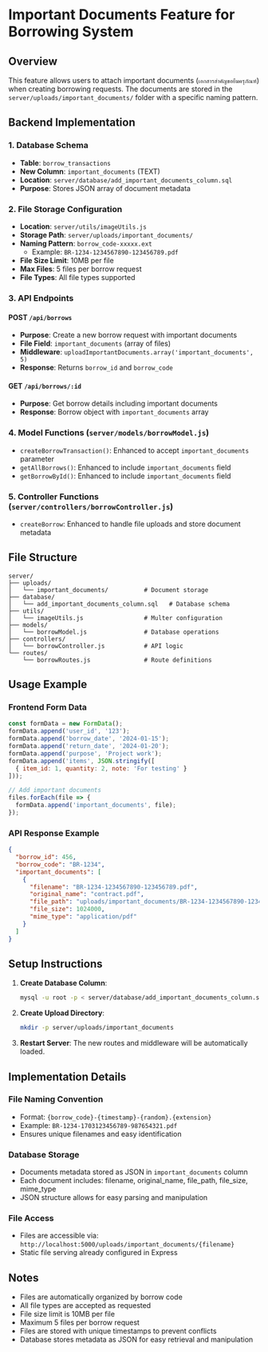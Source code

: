 # Important Documents Feature for Borrowing System

## Overview
This feature allows users to attach important documents (`เอกสารสำคัญขอยืมครุภัณฑ์`) when creating borrowing requests. The documents are stored in the `server/uploads/important_documents/` folder with a specific naming pattern.

## Backend Implementation

### 1. Database Schema
- **Table**: `borrow_transactions`
- **New Column**: `important_documents` (TEXT)
- **Location**: `server/database/add_important_documents_column.sql`
- **Purpose**: Stores JSON array of document metadata

### 2. File Storage Configuration
- **Location**: `server/utils/imageUtils.js`
- **Storage Path**: `server/uploads/important_documents/`
- **Naming Pattern**: `borrow_code-xxxxx.ext`
  - Example: `BR-1234-1234567890-123456789.pdf`
- **File Size Limit**: 10MB per file
- **Max Files**: 5 files per borrow request
- **File Types**: All file types supported

### 3. API Endpoints

#### POST `/api/borrows`
- **Purpose**: Create a new borrow request with important documents
- **File Field**: `important_documents` (array of files)
- **Middleware**: `uploadImportantDocuments.array('important_documents', 5)`
- **Response**: Returns `borrow_id` and `borrow_code`

#### GET `/api/borrows/:id`
- **Purpose**: Get borrow details including important documents
- **Response**: Borrow object with `important_documents` array

### 4. Model Functions (`server/models/borrowModel.js`)
- `createBorrowTransaction()`: Enhanced to accept `important_documents` parameter
- `getAllBorrows()`: Enhanced to include `important_documents` field
- `getBorrowById()`: Enhanced to include `important_documents` field

### 5. Controller Functions (`server/controllers/borrowController.js`)
- `createBorrow`: Enhanced to handle file uploads and store document metadata

## File Structure
```
server/
├── uploads/
│   └── important_documents/          # Document storage
├── database/
│   └── add_important_documents_column.sql   # Database schema
├── utils/
│   └── imageUtils.js                 # Multer configuration
├── models/
│   └── borrowModel.js                # Database operations
├── controllers/
│   └── borrowController.js           # API logic
└── routes/
    └── borrowRoutes.js               # Route definitions
```

## Usage Example

### Frontend Form Data
```javascript
const formData = new FormData();
formData.append('user_id', '123');
formData.append('borrow_date', '2024-01-15');
formData.append('return_date', '2024-01-20');
formData.append('purpose', 'Project work');
formData.append('items', JSON.stringify([
  { item_id: 1, quantity: 2, note: 'For testing' }
]));

// Add important documents
files.forEach(file => {
  formData.append('important_documents', file);
});
```

### API Response Example
```json
{
  "borrow_id": 456,
  "borrow_code": "BR-1234",
  "important_documents": [
    {
      "filename": "BR-1234-1234567890-123456789.pdf",
      "original_name": "contract.pdf",
      "file_path": "uploads/important_documents/BR-1234-1234567890-123456789.pdf",
      "file_size": 1024000,
      "mime_type": "application/pdf"
    }
  ]
}
```

## Setup Instructions

1. **Create Database Column**:
   ```bash
   mysql -u root -p < server/database/add_important_documents_column.sql
   ```

2. **Create Upload Directory**:
   ```bash
   mkdir -p server/uploads/important_documents
   ```

3. **Restart Server**: The new routes and middleware will be automatically loaded.

## Implementation Details

### File Naming Convention
- Format: `{borrow_code}-{timestamp}-{random}.{extension}`
- Example: `BR-1234-1703123456789-987654321.pdf`
- Ensures unique filenames and easy identification

### Database Storage
- Documents metadata stored as JSON in `important_documents` column
- Each document includes: filename, original_name, file_path, file_size, mime_type
- JSON structure allows for easy parsing and manipulation

### File Access
- Files are accessible via: `http://localhost:5000/uploads/important_documents/{filename}`
- Static file serving already configured in Express

## Notes
- Files are automatically organized by borrow code
- All file types are accepted as requested
- File size limit is 10MB per file
- Maximum 5 files per borrow request
- Files are stored with unique timestamps to prevent conflicts
- Database stores metadata as JSON for easy retrieval and manipulation